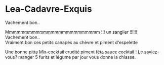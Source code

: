 # Lea-Cadavre-Exquis

Vachement bon..

Mmmmmmmmmmmmmmmmmmmmmmmmm !!! un sanglier !!!!!!
Vachement bon..  
Vraiment bon ces petits canapés au chèvre et piment d'espelette


Une bonne pitta Mix-cocktail crudité piment féta sauce cocktail !
Le saviez-vous? manger 5 furits et légume par jour vous donne la chiasse.

